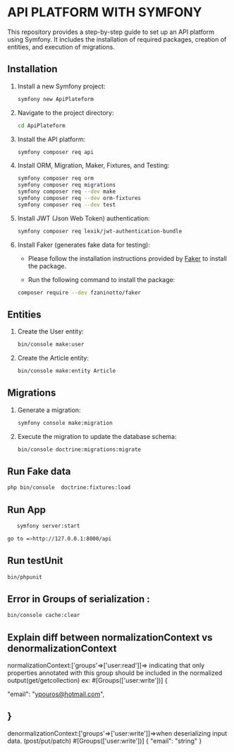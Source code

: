 # API PLATFORM WITH SYMFONY

This repository provides a step-by-step guide to set up an API platform using Symfony. It includes the installation of required packages, creation of entities, and execution of migrations.

## Installation

1. Install a new Symfony project:

    ```bash
    symfony new ApiPlateform
    ```

2. Navigate to the project directory:

    ```bash
    cd ApiPlateform
    ```

3. Install the API platform:

    ```bash
    symfony composer req api
    ```

4. Install ORM, Migration, Maker, Fixtures, and Testing:

    ```bash
    symfony composer req orm
    symfony composer req migrations
    symfony composer req --dev make
    symfony composer req --dev orm-fixtures
    symfony composer req --dev test
    ```

5. Install JWT (Json Web Token) authentication:

    ```bash
    symfony composer req lexik/jwt-authentication-bundle
    ```

6. Install Faker (generates fake data for testing):

    - Please follow the installation instructions provided by [Faker](https://github.com/fzaninotto/Faker) to install the package.

    - Run the following command to install the package:

    ```bash
    composer require --dev fzaninotto/faker
    ```

## Entities

1. Create the User entity:

    ```bash
    bin/console make:user
    ```

2. Create the Article entity:

    ```bash
    bin/console make:entity Article
    ```

## Migrations

1. Generate a migration:

    ```bash
    symfony console make:migration
    ```

2. Execute the migration to update the database schema:

    ```bash
    bin/console doctrine:migrations:migrate
    ```

## Run Fake data
   ```bash 
   php bin/console  doctrine:fixtures:load
   ```

## Run App
 ```bash
    symfony server:start

go to =>http://127.0.0.1:8000/api
 ```
## Run testUnit
 ```bash
 bin/phpunit
 ```
## Error in Groups of serialization :
 ```bash
 bin/console cache:clear

 ```
## Explain diff between normalizationContext vs denormalizationContext
normalizationContext:['groups'=>['user:read']]=> indicating that only properties annotated with this group should be included in the normalized output(get/getcollection)
ex:
#[Groups(['user:write'])]
{

"email": "ypouros@hotmail.com",

}
-------------------------------------

denormalizationContext:['groups'=>['user:write']]=>when deserializing input data. (post/put/patch)
#[Groups(['user:write'])]
{
"email": "string"
}